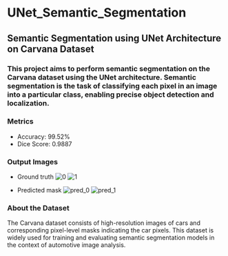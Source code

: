 # UNet_Semantic_Segmentation

## Semantic Segmentation using UNet Architecture on Carvana Dataset
### This project aims to perform semantic segmentation on the Carvana dataset using the UNet architecture. Semantic segmentation is the task of classifying each pixel in an image into a particular class, enabling precise object detection and localization.

 ### Metrics

- Accuracy: 99.52%
- Dice Score: 0.9887

### Output Images
- Ground truth
![0](https://github.com/MNaumanShahid/UNet_Semantic_Segmentation/assets/133298903/5aaedf97-201d-4fcb-8c15-74944a61a9d8)
![1](https://github.com/MNaumanShahid/UNet_Semantic_Segmentation/assets/133298903/da6d8dc3-7d30-4107-a350-7193e716b28a)

- Predicted mask
![pred_0](https://github.com/MNaumanShahid/UNet_Semantic_Segmentation/assets/133298903/6702cd81-2693-4684-8d88-2d1137a99eb6)
![pred_1](https://github.com/MNaumanShahid/UNet_Semantic_Segmentation/assets/133298903/fbcedbf1-2cac-45cc-84e1-71cf8568babf)


### About the Dataset
The Carvana dataset consists of high-resolution images of cars and corresponding pixel-level masks indicating the car pixels. This dataset is widely used for training and evaluating semantic segmentation models in the context of automotive image analysis.
